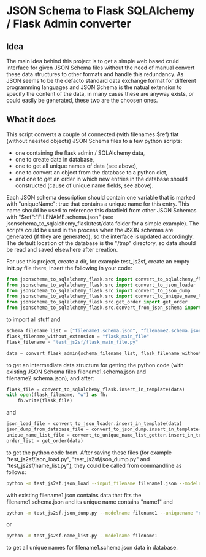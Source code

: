 # JSON Schema to Flask SQLAlchemy / Flask Admin converter

## Idea

The main idea behind this project is to get a simple web based cruid interface for given JSON Schema files without the need of manual convert these data structures to other formats and handle this redundancy.
As JSON seems to be the defacto standard data exchange format for different programming languages and JSON Schema is the natual extension to specify the content of the data, in many cases these are anyway exists, or could easily be generated, these two are the choosen ones.

## What it does

This script converts a couple of connected (with filenames $ref) flat (without neested objects) JSON Schema files to a few python scripts:

 - one containing the flask admin / SQLAlchemy data,
 - one to create data in database,
 - one to get all unique names of data (see above),
 - one to convert an object from the database to a python dict,
 - and one to get an order in which new entries in the database should constructed (cause of unique name fields, see above).

Each JSON schema description should contain one variable that is marked with "uniqueName": true that contains a unique name for this entry. This name should be used to reference this datafield from other JSON Schemas with "$ref":"FILENAME.schema.json" (see jsonschema_to_sqlalchemy_flask/test/data folder for a simple example). The scripts could be used in the process when the JSON schemas are generated (if they are generated), so the interface is updated accordingly.
The default location of the database is the "/tmp" directory, so data should be read and saved elsewhere after creation.

For use this project, create a dir, for example test_js2sf, create an empty __init__.py file there, insert the following in your code:

```python
from jsonschema_to_sqlalchemy_flask.src import convert_to_sqlalchemy_flask
from jsonschema_to_sqlalchemy_flask.src import convert_to_json_loader
from jsonschema_to_sqlalchemy_flask.src import convert_to_json_dump
from jsonschema_to_sqlalchemy_flask.src import convert_to_unique_name_list_getter
from jsonschema_to_sqlalchemy_flask.src.get_order import get_order
from jsonschema_to_sqlalchemy_flask.src.convert_from_json_schema import convert_flask_admin

```

to import all stuff and

```python
schema_filename_list = ["filename1.schema.json", "filename2.schema.json"]
flask_filename_without_extension = "flask_main_file"
flask_filename = "test_js2sf/flask_main_file.py"

data = convert_flask_admin(schema_filename_list, flask_filename_without_extension)

```

to get an intermediate data structure for getting the python code (with existing JSON Schema files filename1.schema.json and filename2.schema.json), and after:

```python
flask_file = convert_to_sqlalchemy_flask.insert_in_template(data)
with open(flask_filename, "w") as fh:
    fh.write(flask_file)
```

and

```python
json_load_file = convert_to_json_loader.insert_in_template(data)
json_dump_from_database_file = convert_to_json_dump.insert_in_template(data)
unique_name_list_file = convert_to_unique_name_list_getter.insert_in_template(data)
order_list = get_order(data)
```

to get the python code from. After saving these files (for example "test_js2sf/json_load.py", "test_js2sf/json_dump.py" and "test_js2sf/name_list.py"),
they could be called from commandline as follows:

```bash
python -m test_js2sf.json_load --input_filename filename1.json --modelname filename1
```

with existing filename1.json contains data that fits the filename1.schema.json and its unique name contains "name1" and

```bash
python -m test_js2sf.json_dump.py --modelname filename1 --uniquename "name1" --output_filename "equal_to_filename1.json"
```

or

```bash
python -m test_js2sf.name_list.py --modelname filename1
```

to get all unique names for filename1.schema.json data in database.
